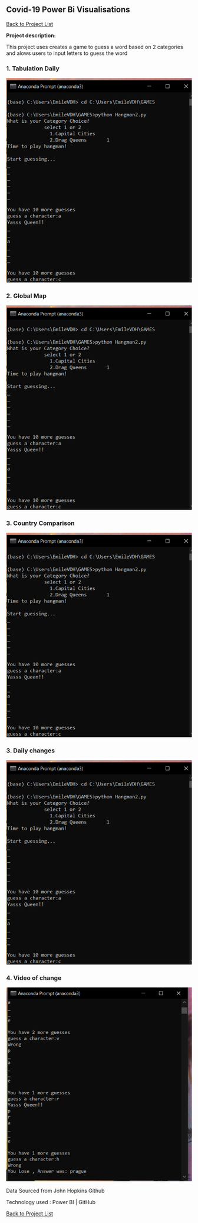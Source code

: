 ## Covid-19 Power Bi Visualisations

[Back to Project List](http://emilevdheyde.github.io/)

**Project description:** 

This project uses creates a game to guess a word based on 2 categories and alows users to input letters to guess the word 

### 1. Tabulation Daily 

![image](images/view1.PNG)

### 2. Global Map 

![image](images/view1.PNG)

### 3. Country Comparison 

![image](images/view1.PNG)

### 3. Daily changes 

![image](images/view1.PNG)

### 4. Video of change

![image](images/view2.PNG)

 Data Sourced from John Hopkins Github 

Technology used :
Power BI | GitHub

[Back to Project List](http://emilevdheyde.github.io/)

